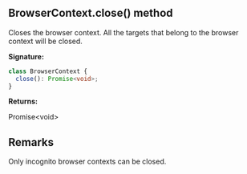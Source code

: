 ## BrowserContext.close() method

Closes the browser context. All the targets that belong to the browser context will be closed.

**Signature:**

```typescript
class BrowserContext {
  close(): Promise<void>;
}
```

**Returns:**

Promise&lt;void&gt;

## Remarks

Only incognito browser contexts can be closed.
